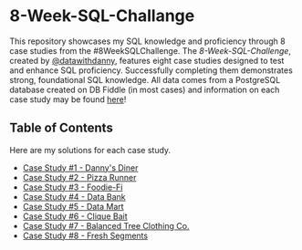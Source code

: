 # 8-Week-SQL-Challange
This repository showcases my SQL knowledge and proficiency through 8 case studies from the #8WeekSQLChallenge. The *8-Week-SQL-Challenge*, created by [@datawithdanny](https://github.com/datawithdanny), features eight case studies designed to test and enhance SQL proficiency. Successfully completing them demonstrates strong, foundational SQL knowledge. All data comes from a PostgreSQL database created on DB Fiddle (in most cases) and information on each case study may be found [here](https://8weeksqlchallenge.com/)!


## Table of Contents
Here are my solutions for each case study.
- [Case Study #1 - Danny's Diner](Case%20Study%20%231%20-%20Danny's%20Diner%20/READme.md)
- [Case Study #2 - Pizza Runner]()
- [Case Study #3 - Foodie-Fi]()
- [Case Study #4 - Data Bank]()
- [Case Study #5 - Data Mart]()
- [Case Study #6 - Clique Bait]()
- [Case Study #7 - Balanced Tree Clothing Co.]()
- [Case Study #8 - Fresh Segments]()
